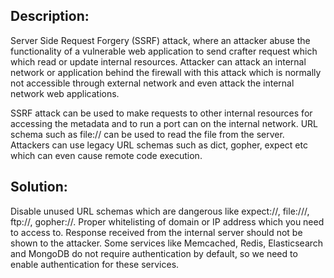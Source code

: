 ## Description:

Server Side Request Forgery (SSRF) attack, where an attacker abuse the functionality of a
vulnerable web application to send crafter request which which read or update internal 
resources. Attacker can attack an internal network or application behind the firewall with
this attack which is normally not accessible through external network and even attack the
internal network web applications.

SSRF attack can be used to make requests to other internal resources for accessing the 
metadata and to run a port can on the internal network. URL schema such as file:// can
be used to read the file from the server. Attackers can use legacy URL schemas such as 
dict, gopher, expect etc which can even cause remote code execution.

## Solution:

Disable unused URL schemas which are dangerous like expect://, file:///, ftp://, gopher://.
Proper whitelisting of domain or IP address which you need to access to. Response received from 
the internal server should not be shown to the attacker. Some services like Memcached, Redis, Elasticsearch and MongoDB do not require authentication by default, so we need to enable 
authentication for these services.
